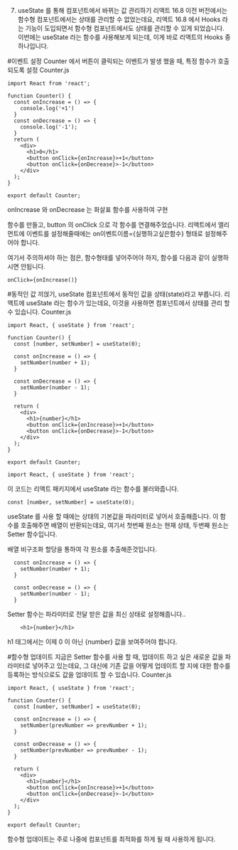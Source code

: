 7. useState 를 통해 컴포넌트에서 바뀌는 값 관리하기
리액트 16.8 이전 버전에서는 함수형 컴포넌트에서는 상태를 관리할 수 없었는데요, 리액트 16.8 에서 Hooks 라는 기능이 도입되면서 함수형 컴포넌트에서도 상태를 관리할 수 있게 되었습니다. 이번에는 useState 라는 함수를 사용해보게 되는데, 이게 바로 리액트의 Hooks 중 하나입니다.
 
#이벤트 설정
Counter 에서 버튼이 클릭되는 이벤트가 발생 했을 때, 특정 함수가 호출되도록 설정
Counter.js
```
import React from 'react';

function Counter() {
  const onIncrease = () => {
    console.log('+1')
  }
  const onDecrease = () => {
    console.log('-1');
  }
  return (
    <div>
      <h1>0</h1>
      <button onClick={onIncrease}>+1</button>
      <button onClick={onDecrease}>-1</button>
    </div>
  );
}

export default Counter;
```
onIncrease 와 onDecrease 는 화살표 함수를 사용하여 구현
 
함수를 만들고, button 의 onClick 으로 각 함수를 연결해주었습니다. 리액트에서 엘리먼트에 이벤트를 설정해줄때에는 on이벤트이름={실행하고싶은함수} 형태로 설정해주어야 합니다.
 
여기서 주의하셔야 하는 점은, 함수형태를 넣어주어야 하지, 함수를 다음과 같이 실행하시면 안됩니다.
```
onClick={onIncrease()}
```
 
#동적인 값 끼얹기, useState
컴포넌트에서 동적인 값을 상태(state)라고 부릅니다. 리액트에 useState 라는 함수가 있는데요, 이것을 사용하면 컴포넌트에서 상태를 관리 할 수 있습니다.
Counter.js
```
import React, { useState } from 'react';

function Counter() {
  const [number, setNumber] = useState(0);

  const onIncrease = () => {
    setNumber(number + 1);
  }

  const onDecrease = () => {
    setNumber(number - 1);
  }

  return (
    <div>
      <h1>{number}</h1>
      <button onClick={onIncrease}>+1</button>
      <button onClick={onDecrease}>-1</button>
    </div>
  );
}

export default Counter;
```
 
```
import React, { useState } from 'react';
```
이 코드는 리액트 패키지에서 useState 라는 함수를 불러와줍니다.
 
```
const [number, setNumber] = useState(0);
```
useState 를 사용 할 때에는 상태의 기본값을 파라미터로 넣어서 호출해줍니다. 이 함수를 호출해주면 배열이 반환되는데요, 여기서 첫번째 원소는 현재 상태, 두번째 원소는 Setter 함수입니다.
 
배열 비구조화 할당을 통하여 각 원소를 추출해준것입니다.
```
  const onIncrease = () => {
    setNumber(number + 1);
  }

  const onDecrease = () => {
    setNumber(number - 1);
  }
```
Setter 함수는 파라미터로 전달 받은 값을 최신 상태로 설정해줍니다..
 
```
    <h1>{number}</h1>
```
h1 태그에서는 이제 0 이 아닌 {number} 값을 보여주어야 합니다.

#함수형 업데이트
지금은 Setter 함수를 사용 할 때, 업데이트 하고 싶은 새로운 값을 파라미터로 넣어주고 있는데요, 그 대신에 기존 값을 어떻게 업데이트 할 지에 대한 함수를 등록하는 방식으로도 값을 업데이트 할 수 있습니다.
Counter.js
```
import React, { useState } from 'react';

function Counter() {
  const [number, setNumber] = useState(0);

  const onIncrease = () => {
    setNumber(prevNumber => prevNumber + 1);
  }

  const onDecrease = () => {
    setNumber(prevNumber => prevNumber - 1);
  }

  return (
    <div>
      <h1>{number}</h1>
      <button onClick={onIncrease}>+1</button>
      <button onClick={onDecrease}>-1</button>
    </div>
  );
}

export default Counter;
```
함수형 업데이트는 주로 나중에 컴포넌트를 최적화를 하게 될 때 사용하게 됩니다.